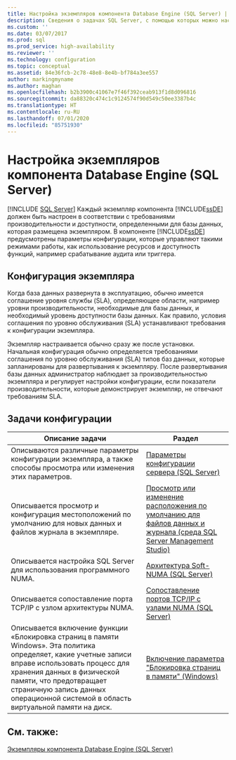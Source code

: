 ```yaml
---
title: Настройка экземпляров компонента Database Engine (SQL Server) | Документы Майкрософт
description: Сведения о задачах SQL Server, с помощью которых можно настраивать экземпляр ядра СУБД в соответствии с требованиям производительности и доступности.
ms.custom: ''
ms.date: 03/07/2017
ms.prod: sql
ms.prod_service: high-availability
ms.reviewer: ''
ms.technology: configuration
ms.topic: conceptual
ms.assetid: 84e36fcb-2c78-48e8-8e4b-bf784a3ee557
author: markingmyname
ms.author: maghan
ms.openlocfilehash: b2b3900c41067e7f46f392ceab913f1d8d096816
ms.sourcegitcommit: da88320c474c1c9124574f90d549c50ee3387b4c
ms.translationtype: HT
ms.contentlocale: ru-RU
ms.lasthandoff: 07/01/2020
ms.locfileid: "85751930"
---
```

# <a name="configure-database-engine-instances-sql-server"></a>Настройка экземпляров компонента Database Engine (SQL Server)
 [!INCLUDE [SQL Server](../../includes/applies-to-version/sqlserver.md)]
  Каждый экземпляр компонента [!INCLUDE[ssDE](../../includes/ssde-md.md)] должен быть настроен в соответствии с требованиями производительности и доступности, определенными для базы данных, которая размещена экземпляром. В компоненте [!INCLUDE[ssDE](../../includes/ssde-md.md)] предусмотрены параметры конфигурации, которые управляют такими режимами работы, как использование ресурсов и доступность функций, например срабатывание аудита или триггера.  
  
## <a name="instance-configuration"></a>Конфигурация экземпляра  
 Когда база данных развернута в эксплуатацию, обычно имеется соглашение уровня службы (SLA), определяющее области, например уровни производительности, необходимые для базы данных, и необходимый уровень доступности базы данных. Как правило, условия соглашения по уровню обслуживания (SLA) устанавливают требования к конфигурации экземпляра.  
  
 Экземпляр настраивается обычно сразу же после установки. Начальная конфигурация обычно определяется требованиями соглашения по уровню обслуживания (SLA) типов баз данных, которые запланированы для развертывания к экземпляру. После развертывания базы данных администратор наблюдает за производительностью экземпляра и регулирует настройки конфигурации, если показатели производительности, которые демонстрирует экземпляр, не отвечают требованиям SLA.  
  
## <a name="configuration-tasks"></a>Задачи конфигурации  
  
|Описание задачи|Раздел|  
|----------------------|-----------|  
|Описываются различные параметры конфигурации экземпляра, а также способы просмотра или изменения этих параметров.|[Параметры конфигурации сервера (SQL Server)](../../database-engine/configure-windows/server-configuration-options-sql-server.md)|  
|Описывается просмотр и конфигурация местоположений по умолчанию для новых данных и файлов журнала в экземпляре.|[Просмотр или изменение расположения по умолчанию для файлов данных и журнала (среда SQL Server Management Studio)](../../database-engine/configure-windows/view-or-change-the-default-locations-for-data-and-log-files.md)|  
|Описывается настройка SQL Server для использования программного NUMA.|[Архитектура Soft-NUMA (SQL Server)](../../database-engine/configure-windows/soft-numa-sql-server.md)|  
|Описывается сопоставление порта TCP/IP с узлом архитектуры NUMA.|[Сопоставление портов TCP/IP с узлами NUMA (SQL Server)](../../database-engine/configure-windows/map-tcp-ip-ports-to-numa-nodes-sql-server.md)|  
|Описывается включение функции «Блокировка страниц в памяти Windows». Эта политика определяет, какие учетные записи вправе использовать процесс для хранения данных в физической памяти, что предотвращает страничную запись данных операционной системой в область виртуальной памяти на диск.|[Включение параметра "Блокировка страниц в памяти" (Windows)](../../database-engine/configure-windows/enable-the-lock-pages-in-memory-option-windows.md)|  
  
## <a name="see-also"></a>См. также:  
 [Экземпляры компонента Database Engine (SQL Server)](../../database-engine/configure-windows/database-engine-instances-sql-server.md)  
  
  
